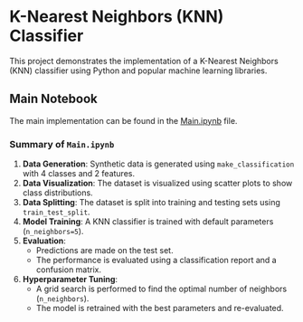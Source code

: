 # K-Nearest Neighbors (KNN) Classifier

This project demonstrates the implementation of a K-Nearest Neighbors (KNN) classifier using Python and popular machine learning libraries.

## Main Notebook

The main implementation can be found in the [Main.ipynb](./Main.ipynb) file.

### Summary of `Main.ipynb`

1. **Data Generation**: Synthetic data is generated using `make_classification` with 4 classes and 2 features.
2. **Data Visualization**: The dataset is visualized using scatter plots to show class distributions.
3. **Data Splitting**: The dataset is split into training and testing sets using `train_test_split`.
4. **Model Training**: A KNN classifier is trained with default parameters (`n_neighbors=5`).
5. **Evaluation**:
   - Predictions are made on the test set.
   - The performance is evaluated using a classification report and a confusion matrix.
6. **Hyperparameter Tuning**:
   - A grid search is performed to find the optimal number of neighbors (`n_neighbors`).
   - The model is retrained with the best parameters and re-evaluated.

